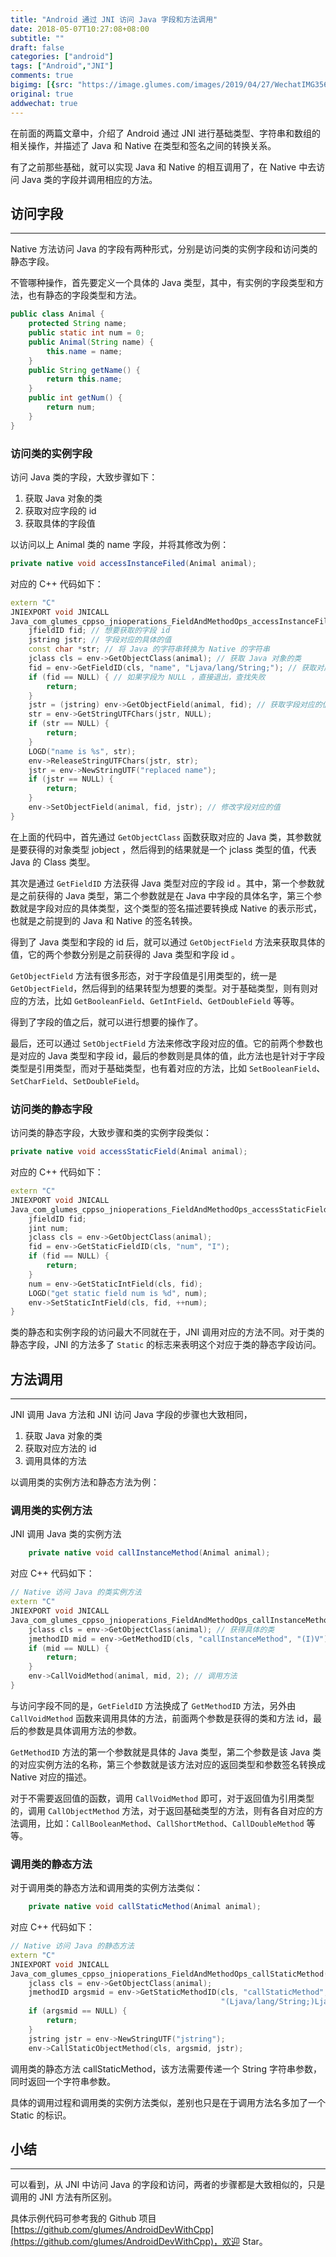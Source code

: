 ```yaml
---
title: "Android 通过 JNI 访问 Java 字段和方法调用"
date: 2018-05-07T10:27:08+08:00
subtitle: ""
draft: false
categories: ["android"]
tags: ["Android","JNI"]
comments: true
bigimg: [{src: "https://image.glumes.com/images/2019/04/27/WechatIMG356.jpg", desc: "香港 · 海港城"}]
original: true
addwechat: true
---
```



在前面的两篇文章中，介绍了 Android 通过 JNI 进行基础类型、字符串和数组的相关操作，并描述了 Java 和 Native 在类型和签名之间的转换关系。

有了之前那些基础，就可以实现 Java 和 Native 的相互调用了，在 Native 中去访问 Java 类的字段并调用相应的方法。


<!--more-->

## 访问字段
---

Native 方法访问 Java 的字段有两种形式，分别是访问类的实例字段和访问类的静态字段。

不管哪种操作，首先要定义一个具体的 Java 类型，其中，有实例的字段类型和方法，也有静态的字段类型和方法。

```java
public class Animal {
    protected String name;
    public static int num = 0;
    public Animal(String name) {
        this.name = name;
    }
    public String getName() {
        return this.name;
    }
    public int getNum() {
        return num;
    }
}
```

### 访问类的实例字段

访问 Java 类的字段，大致步骤如下：

1.	获取 Java 对象的类
2.	获取对应字段的 id
3.	获取具体的字段值

以访问以上 Animal 类的 name 字段，并将其修改为例：

```java
private native void accessInstanceFiled(Animal animal);
```

对应的 C++ 代码如下：

```cpp
extern "C"
JNIEXPORT void JNICALL
Java_com_glumes_cppso_jnioperations_FieldAndMethodOps_accessInstanceFiled(JNIEnv *env,jobject instance, jobject animal) {
    jfieldID fid; // 想要获取的字段 id
    jstring jstr; // 字段对应的具体的值
    const char *str; // 将 Java 的字符串转换为 Native 的字符串
    jclass cls = env->GetObjectClass(animal); // 获取 Java 对象的类
    fid = env->GetFieldID(cls, "name", "Ljava/lang/String;"); // 获取对应字段的 id
    if (fid == NULL) { // 如果字段为 NULL ，直接退出，查找失败
        return;
    }
    jstr = (jstring) env->GetObjectField(animal, fid); // 获取字段对应的值
    str = env->GetStringUTFChars(jstr, NULL);
    if (str == NULL) {
        return;
    }
    LOGD("name is %s", str);
    env->ReleaseStringUTFChars(jstr, str);
    jstr = env->NewStringUTF("replaced name");
    if (jstr == NULL) {
        return;
    }
    env->SetObjectField(animal, fid, jstr); // 修改字段对应的值 
}
```

在上面的代码中，首先通过 `GetObjectClass` 函数获取对应的 Java 类，其参数就是要获得的对象类型 jobject ，然后得到的结果就是一个 jclass 类型的值，代表 Java 的 Class 类型。

其次是通过 `GetFieldID` 方法获得 Java 类型对应的字段 id 。其中，第一个参数就是之前获得的 Java 类型，第二个参数就是在 Java 中字段的具体名字，第三个参数就是字段对应的具体类型，这个类型的签名描述要转换成 Native 的表示形式，也就是之前提到的 Java 和 Native 的签名转换。

得到了 Java 类型和字段的 id 后，就可以通过 `GetObjectField` 方法来获取具体的值，它的两个参数分别是之前获得的 Java 类型和字段 id 。

`GetObjectField` 方法有很多形态，对于字段值是引用类型的，统一是 `GetObjectField`，然后得到的结果转型为想要的类型。对于基础类型，则有则对应的方法，比如 `GetBooleanField`、`GetIntField`、`GetDoubleField` 等等。

得到了字段的值之后，就可以进行想要的操作了。

最后，还可以通过 `SetObjectField` 方法来修改字段对应的值。它的前两个参数也是对应的 Java 类型和字段 id，最后的参数则是具体的值，此方法也是针对于字段类型是引用类型，而对于基础类型，也有着对应的方法，比如 `SetBooleanField`、`SetCharField`、`SetDoubleField`。

### 访问类的静态字段

访问类的静态字段，大致步骤和类的实例字段类似：

```java
private native void accessStaticField(Animal animal);
```

对应的 C++ 代码如下：
```cpp
extern "C"
JNIEXPORT void JNICALL
Java_com_glumes_cppso_jnioperations_FieldAndMethodOps_accessStaticField(JNIEnv *env, jobject instance,jobject animal) {
    jfieldID fid;
    jint num;
    jclass cls = env->GetObjectClass(animal);
    fid = env->GetStaticFieldID(cls, "num", "I");
    if (fid == NULL) {
        return;
    }
    num = env->GetStaticIntField(cls, fid);
    LOGD("get static field num is %d", num);
    env->SetStaticIntField(cls, fid, ++num);
}
```

类的静态和实例字段的访问最大不同就在于，JNI 调用对应的方法不同。对于类的静态字段，JNI 的方法多了 `Static` 的标志来表明这个对应于类的静态字段访问。

## 方法调用
---

JNI 调用 Java 方法和 JNI 访问 Java 字段的步骤也大致相同，

1.	获取 Java 对象的类
2.	获取对应方法的 id
3.	调用具体的方法

以调用类的实例方法和静态方法为例：

### 调用类的实例方法

JNI 调用 Java 类的实例方法

```java
    private native void callInstanceMethod(Animal animal);
```

对应 C++ 代码如下：
```cpp
// Native 访问 Java 的类实例方法
extern "C"
JNIEXPORT void JNICALL
Java_com_glumes_cppso_jnioperations_FieldAndMethodOps_callInstanceMethod(JNIEnv *env, jobject instance,jobject animal) {
    jclass cls = env->GetObjectClass(animal); // 获得具体的类
    jmethodID mid = env->GetMethodID(cls, "callInstanceMethod", "(I)V"); // 获得具体的方法 id
    if (mid == NULL) {
        return;
    }
    env->CallVoidMethod(animal, mid, 2); // 调用方法
}
```

与访问字段不同的是，`GetFieldID` 方法换成了 `GetMethodID` 方法，另外由 `CallVoidMethod` 函数来调用具体的方法，前面两个参数是获得的类和方法 id，最后的参数是具体调用方法的参数。

`GetMethodID` 方法的第一个参数就是具体的 Java 类型，第二个参数是该 Java 类的对应实例方法的名称，第三个参数就是该方法对应的返回类型和参数签名转换成 Native 对应的描述。

对于不需要返回值的函数，调用 `CallVoidMethod` 即可，对于返回值为引用类型的，调用 `CallObjectMethod` 方法，对于返回基础类型的方法，则有各自对应的方法调用，比如：`CallBooleanMethod`、`CallShortMethod`、`CallDoubleMethod` 等等。

### 调用类的静态方法

对于调用类的静态方法和调用类的实例方法类似：

```java
    private native void callStaticMethod(Animal animal);
```
对应 C++ 代码如下：
```cpp
// Native 访问 Java 的静态方法
extern "C"
JNIEXPORT void JNICALL
Java_com_glumes_cppso_jnioperations_FieldAndMethodOps_callStaticMethod(JNIEnv *env,jobject instance, jobject animal) {
    jclass cls = env->GetObjectClass(animal);
    jmethodID argsmid = env->GetStaticMethodID(cls, "callStaticMethod",
                                               "(Ljava/lang/String;)Ljava/lang/String;");
    if (argsmid == NULL) {
        return;
    }
    jstring jstr = env->NewStringUTF("jstring");
    env->CallStaticObjectMethod(cls, argsmid, jstr);
```

调用类的静态方法 callStaticMethod，该方法需要传递一个 String 字符串参数，同时返回一个字符串参数。

具体的调用过程和调用类的实例方法类似，差别也只是在于调用方法名多加了一个 Static 的标识。


## 小结
---
可以看到，从 JNI 中访问 Java 的字段和访问，两者的步骤都是大致相似的，只是调用的 JNI 方法有所区别。



具体示例代码可参考我的 Github 项目 [https://github.com/glumes/AndroidDevWithCpp](https://github.com/glumes/AndroidDevWithCpp)，欢迎 Star。

